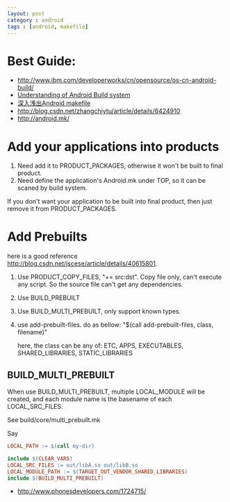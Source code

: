 ```yaml
---
layout: post
category : android
tags : [android, makefile]
---
```


# Best Guide:
* http://www.ibm.com/developerworks/cn/opensource/os-cn-android-build/
* [Understanding of Android Build system](http://www.programering.com/a/MDN5EDNwATM.html)
* [深入浅出Android makefile](http://blog.csdn.net/memechashang/article/details/23428841)
* http://blog.csdn.net/zhangchiytu/article/details/6424910
* http://android.mk/

# Add your applications into products

1. Need add it to PRODUCT_PACKAGES, otherwise it won't be built to final product.
2. Need define the application's Android.mk under TOP, so it can be scaned by build system.

If you don't want your application to be built into final product, then just remove it from PRODUCT_PACKAGES.

# Add Prebuilts

here is a good reference http://blog.csdn.net/jscese/article/details/40615801.

1. Use PRODUCT_COPY_FILES, "+= src:dst". Copy file only, can't execute any
   script. So the source file can't get any dependencies.
2. Use BUILD_PREBUILT
3. Use BUILD_MULTI_PREBUILT, only support known types.
4. use add-prebuilt-files. do as bellow: "$(call add-prebuilt-files, class, filename)"

   here, the class can be any of: ETC, APPS, EXECUTABLES, SHARED_LIBRARIES, STATIC_LIBRARIES

## BUILD_MULTI_PREBUILT

When use BUILD_MULTI_PREBUILT, multiple LOCAL_MODULE will be created, and each
module name is the basename of each LOCAL_SRC_FILES.

See build/core/multi_prebuilt.mk

Say

```makefile
LOCAL_PATH := $(call my-dir)

include $(CLEAR_VARS)
LOCAL_SRC_FILES := out/libA.so out/libB.so
LOCAL_MODULE_PATH := $(TARGET_OUT_VENDOR_SHARED_LIBRARIES)
include $(BUILD_MULTI_PREBUILT)
```

* http://www.phonesdevelopers.com/1724715/
